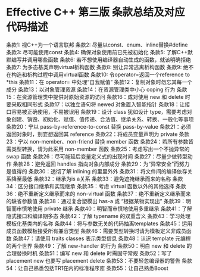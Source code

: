 <!--
 * @Author: Clark
 * @Email: haixuanwoTxh@gmail.com
 * @Date: 2024-11-11 19:29:19
 * @LastEditors: Clark
 * @LastEditTime: 2024-11-12 11:38:21
 * @Description: file content
-->

# Effective C++ 第三版 条款总结及对应代码描述

条款1: 视C++为一个语言联邦
条款2: 尽量以const、enum、inline替换#define
条款3: 尽可能使用const
条款4: 确保对象使用前已先被初始化
条款5: 了解C++默默编写并调用哪些函数
条款6: 若不想使用编译器自动生成的函数，就该明确拒绝
条款7: 为多态基类声明virtual析构函数
条款8: 别让异常逃离析构函数
条款9: 绝不在构造和析构过程中调用virtual函数
条款10: 令operator=返回一个reference to *this
条款11：在 operator= 中处理“自我赋值”
条款12：复制对象时勿忘其每一个成分
条款13：以对象管理资源
条款14：在资源管理类中小心 coping 行为
条款15：在资源管理类中提供对原始资源的访问
条款16：成对使用 new 和 delete 时要采取相同形式
条款17：以独立语句将 newed 对象置入智能指针
条款18：让接口容易被正确使用，不易被误用
条款19：设计 class 犹如设计 type，需要考虑对象创建、销毁、初始化、赋值、值传递、合法值、继承关系、转换、一般化等事项
条款20：宁以 pass-by-reference-to-const 替换 pass-by-value
条款21：必须返回对象时，别妄想返回其 reference
条款22：将成员变量声明为 private
条款23：宁以 non-member、non-friend 替换 member 函数
条款24：若所有参数皆需类型转换，请为此采用 non-member 函数
条款25：考虑写出一个不抛异常的 swap 函数
条款26：尽可能延后变量定义式的出现时间
条款27：尽量少做转型动作
条款28：避免返回 handles 指向对象内部成分
条款29：为“异常安全”而努力是值得的
条款30：透彻了解 inlining 的里里外外
条款31：将文件间的编译依存关系降至最低
条款32：继承为is a关系
条款33：避免遮掩继承而来的名称
条款34：区分接口继承和实现继承
条款35：考虑 virtual 函数以外的其他选择
条款36：绝不重新定义继承而来的 non-virtual 函数
条款37：绝不重新定义继承而来的缺省参数值
条款38：通过复合塑模出 has-a 或 “根据某物实现出”
条款39：明智而审慎地使用 private 继承
条款40：明智而审慎地使用多重继承
条款41：了解隐式接口和编译期多态
条款42：了解 typename 的双重含义
条款43：学习处理模板化基类内的名称
条款44：将与参数无关的代码抽离templates
条款45：运用成员函数模板接受所有兼容类型
条款46：需要类型转换时请为模板定义非成员函数
条款47：请使用 traits classes 表示类型信息
条款48：认识 template 元编程的两个世界
条款49：了解 new-handler 的行为
条款50：明白 new 和 delete 的合理替换时机
条款51：编写 new 和 delete 时需固守常规
条款52：写了 placement new 也要写 placement delete
条款53：不要轻忽编译器的警告
条款54：让自己熟悉包括TR1在内的标准程序库
条款55：让自己熟悉Boost
